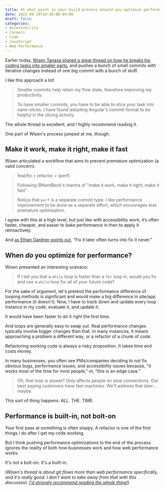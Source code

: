 ```yaml
---
title: At what point in your build process should you optimize performance?
date: 2022-09-29T10:30:00-04:00
draft: false
categories:
- Accessibility
- Careers
- Code
- JavaScript
- Web Performance
---
```


Earlier today, [Wisen Tanasa shared a great thread on how he breaks his coding tasks into smaller parts](https://twitter.com/ceilfors/status/1575425216322248704), and pushes a bunch of small commits with iterative changes instead of one big commit with a bunch of stuff.

I like this approach a lot!

> Smaller commits help retain my flow state, therefore improving my productivity.
>
> To have smaller commits, you have to be able to slice your task into nano-slices. I have found adopting Angular's commit format to be helpful in the slicing activity.

The whole thread is excellent, and I highly recommend reading it.

One part of Wisen's process jumped at me, though.

## Make it work, make it right, make it fast

Wisen articulated a workflow that aims to prevent premature optimization (a valid concern).

> feat/fix > refactor > (perf)
> 
> Following @KentBeck's mantra of "make it work, make it right, make it fast".
> 
> Notice that `perf` is a separate commit type. I like performance improvement to be done as a separate effort, which encourages less premature optimisation.

I agree with this at a high level, but just like with accessibility work, it’s often faster, cheaper, and easier to bake performance in then to apply it retroactively.

And [as Ethan Gardner points out](https://twitter.com/EthanGardner/status/1575481868035977216), "Fix it later often turns into fix it never."

## When _do_ you optimize for performance?

Wisen presented an interesting scenario:

> If I tell you that a `while` loop is faster than a `for` loop in, would you fix and use a `while` loop for all of your future code?

For the sake of argument, let's pretend the performance difference of looping methods is significant and would make a big difference in site/app performance (it doesn't). Now, I have to track down and update every loop instance in my code, evaluate it, and update it. 

It would have been faster to do it right the first time.

And loops are generally easy to swap out. Real performance changes typically involve bigger changes than that. In many instances, it means approaching a problem a different way, or a refactor of a chunk of code. 

Refactoring working code is always a risky proposition. It takes time and costs money.

In many businesses, you often see PMs/companies deciding to _not_ fix obvious bugs, performance issues, and accessibility issues because, "it works most of the time for most people," or, "this is an edge case."

> Oh, that loop is slower? Only affects people on slow connections. Our best paying customers have fast machines. We'll address that later... maybe.

This sort of thing happens. ALL. THE. TIME.

## Performance is built-in, not bolt-on

Your first pass at something is often sloppy. A refactor is one of the first things I do after I get my code working. 

But I think pushing performance optimizations to the end of the process ignores the reality of both how businesses work and how web performance works.

It's not a bolt-on. It's a built-in.

(_Wisen's thread is about git flows more than web performance specifically, and it's really good. I don't want to take away from that with this discussion. [I'd strongly recommend reading the whole thing!](https://twitter.com/ceilfors/status/1575425216322248704)_)